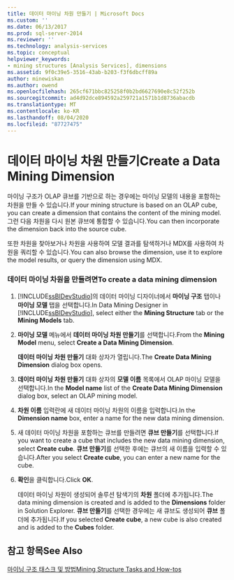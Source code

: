 ```yaml
---
title: 데이터 마이닝 차원 만들기 | Microsoft Docs
ms.custom: ''
ms.date: 06/13/2017
ms.prod: sql-server-2014
ms.reviewer: ''
ms.technology: analysis-services
ms.topic: conceptual
helpviewer_keywords:
- mining structures [Analysis Services], dimensions
ms.assetid: 9f0c39e5-3516-43ab-b203-f3f6dbcff89a
author: minewiskan
ms.author: owend
ms.openlocfilehash: 265cf671bbc825258f0b2bd6627690e8c52f252b
ms.sourcegitcommit: ad4d92dce894592a259721a1571b1d8736abacdb
ms.translationtype: MT
ms.contentlocale: ko-KR
ms.lasthandoff: 08/04/2020
ms.locfileid: "87727475"
---
```

# <a name="create-a-data-mining-dimension"></a><span data-ttu-id="9826c-102">데이터 마이닝 차원 만들기</span><span class="sxs-lookup"><span data-stu-id="9826c-102">Create a Data Mining Dimension</span></span>
  <span data-ttu-id="9826c-103">마이닝 구조가 OLAP 큐브를 기반으로 하는 경우에는 마이닝 모델의 내용을 포함하는 차원을 만들 수 있습니다.</span><span class="sxs-lookup"><span data-stu-id="9826c-103">If your mining structure is based on an OLAP cube, you can create a dimension that contains the content of the mining model.</span></span> <span data-ttu-id="9826c-104">그런 다음 차원을 다시 원본 큐브에 통합할 수 있습니다.</span><span class="sxs-lookup"><span data-stu-id="9826c-104">You can then incorporate the dimension back into the source cube.</span></span>  
  
 <span data-ttu-id="9826c-105">또한 차원을 찾아보거나 차원을 사용하여 모델 결과를 탐색하거나 MDX를 사용하여 차원을 쿼리할 수 있습니다.</span><span class="sxs-lookup"><span data-stu-id="9826c-105">You can also browse the dimension, use it to explore the model results, or query the dimension using MDX.</span></span>  
  
### <a name="to-create-a-data-mining-dimension"></a><span data-ttu-id="9826c-106">데이터 마이닝 차원을 만들려면</span><span class="sxs-lookup"><span data-stu-id="9826c-106">To create a data mining dimension</span></span>  
  
1.  <span data-ttu-id="9826c-107">[!INCLUDE[ssBIDevStudio](../../includes/ssbidevstudio-md.md)]의 데이터 마이닝 디자이너에서 **마이닝 구조** 탭이나 **마이닝 모델** 탭을 선택합니다.</span><span class="sxs-lookup"><span data-stu-id="9826c-107">In Data Mining Designer in [!INCLUDE[ssBIDevStudio](../../includes/ssbidevstudio-md.md)], select either the **Mining Structure** tab or the **Mining Models** tab.</span></span>  
  
2.  <span data-ttu-id="9826c-108">**마이닝 모델** 메뉴에서 **데이터 마이닝 차원 만들기**를 선택합니다.</span><span class="sxs-lookup"><span data-stu-id="9826c-108">From the **Mining Model** menu, select **Create a Data Mining Dimension**.</span></span>  
  
     <span data-ttu-id="9826c-109">**데이터 마이닝 차원 만들기** 대화 상자가 열립니다.</span><span class="sxs-lookup"><span data-stu-id="9826c-109">The **Create Data Mining Dimension** dialog box opens.</span></span>  
  
3.  <span data-ttu-id="9826c-110">**데이터 마이닝 차원 만들기** 대화 상자의 **모델 이름** 목록에서 OLAP 마이닝 모델을 선택합니다.</span><span class="sxs-lookup"><span data-stu-id="9826c-110">In the **Model name** list of the **Create Data Mining Dimension** dialog box, select an OLAP mining model.</span></span>  
  
4.  <span data-ttu-id="9826c-111">**차원 이름** 입력란에 새 데이터 마이닝 차원의 이름을 입력합니다.</span><span class="sxs-lookup"><span data-stu-id="9826c-111">In the **Dimension name** box, enter a name for the new data mining dimension.</span></span>  
  
5.  <span data-ttu-id="9826c-112">새 데이터 마이닝 차원을 포함하는 큐브를 만들려면 **큐브 만들기**를 선택합니다.</span><span class="sxs-lookup"><span data-stu-id="9826c-112">If you want to create a cube that includes the new data mining dimension, select **Create cube**.</span></span> <span data-ttu-id="9826c-113">**큐브 만들기**를 선택한 후에는 큐브의 새 이름을 입력할 수 있습니다.</span><span class="sxs-lookup"><span data-stu-id="9826c-113">After you select **Create cube**, you can enter a new name for the cube.</span></span>  
  
6.  <span data-ttu-id="9826c-114">**확인**을 클릭합니다.</span><span class="sxs-lookup"><span data-stu-id="9826c-114">Click **OK**.</span></span>  
  
     <span data-ttu-id="9826c-115">데이터 마이닝 차원이 생성되어 솔루션 탐색기의 **차원** 폴더에 추가됩니다.</span><span class="sxs-lookup"><span data-stu-id="9826c-115">The data mining dimension is created and is added to the **Dimensions** folder in Solution Explorer.</span></span> <span data-ttu-id="9826c-116">**큐브 만들기**를 선택한 경우에는 새 큐브도 생성되어 **큐브** 폴더에 추가됩니다.</span><span class="sxs-lookup"><span data-stu-id="9826c-116">If you selected **Create cube**, a new cube is also created and is added to the **Cubes** folder.</span></span>  
  
## <a name="see-also"></a><span data-ttu-id="9826c-117">참고 항목</span><span class="sxs-lookup"><span data-stu-id="9826c-117">See Also</span></span>  
 [<span data-ttu-id="9826c-118">마이닝 구조 태스크 및 방법</span><span class="sxs-lookup"><span data-stu-id="9826c-118">Mining Structure Tasks and How-tos</span></span>](mining-structure-tasks-and-how-tos.md)  
  
  
